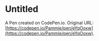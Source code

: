 # Untitled

A Pen created on CodePen.io. Original URL: [https://codepen.io/Pammie/pen/eYqOoxw](https://codepen.io/Pammie/pen/eYqOoxw).


